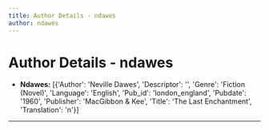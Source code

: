 ```yaml
---
title: Author Details - ndawes
author: ndawes
---
```


# Author Details - ndawes

<ul>
    <li><strong>Ndawes:</strong> [{'Author': 'Neville Dawes', 'Descriptor': '', 'Genre': 'Fiction (Novel)', 'Language': 'English', 'Pub_id': 'london_england', 'Pubdate': '1960', 'Publisher': 'MacGibbon & Kee', 'Title': 'The Last Enchantment', 'Translation': 'n'}]</li>
</ul>
<hr>